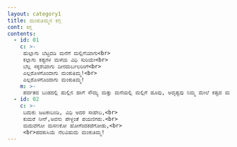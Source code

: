 ```yaml
---
layout: category1
title: ಮಂಕುತಿಮ್ಮನ ಕಗ್ಗ
cont: ಕಗ್ಗ
contents:
  - id: 01
    c: >- 
     ಹುಲ್ಲಾಗು ಬೆಟ್ಟದಡಿ ಮನೆಗೆ ಮಲ್ಲಿಗೆಯಾಗು<br>
     ಕಲ್ಲಾಗು ಕಷ್ಟಗಳ ಮಳೆಯ ವಿಧಿ ಸುರಿಯೇ<br>
     ಬೆಲ್ಲ ಸಕ್ಕರೆಯಾಗು ದೀನದುರ್ಬಲರಿಂಗೆ<br>
     ಎಲ್ಲರೊಳಗೊಂದಾಗು ಮಂಕುತಿಮ್ಮ!<br>
     ಎಲ್ಲರೊಳಗೊಂದಾಗು ಮಂಕುತಿಮ್ಮ!
    m: >-
     ಪರ್ವತದ ಬುಡದಲ್ಲಿ ಹುಲ್ಲಿನ ಹಾಗೆ ಸೌಮ್ಯ ಮತ್ತು ಮನೆಯಲ್ಲಿ ಮಲ್ಲಿಗೆ ಹೂವು, ಅದೃಷ್ಟವು ನಿಮ್ಮ ಮೇಲೆ ಕಷ್ಟದ ಮಳೆ ಸುರಿಯುವಾಗ ಬಂಡೆಯಂತೆ (ಬಲವಾಗಿರಿ), ಬಡವರಿಗೆ ಮತ್ತು ದುರ್ಬಲರಿಗೆ ಸಕ್ಕರೆ ಮತ್ತು ಬೆಲ್ಲದಂತೆ ಸಿಹಿಯಾಗಿರಿ , ಎಲ್ಲರಲ್ಲೂ ಒಬ್ಬರಾಗಿರಿ, ಮಂಕುತಿಮ್ಮ.
  - id: 02
    c: >-
     ಬದುಕು ಜಟಕಾಬಂಡಿ, ವಿಧಿ ಅದರ ಸಾಹೇಬ,<br>
     ಕುದುರೆ ನೀನ್,ಅವನು ಪೇಳ್ದಂತೆ ಪಯಣಿಗರು.<br>
     ಮದುವೆಗೋ ಮಸಣಕೋ ಹೋಗೆಂದಕಡೆಗೋಡು,<br>
     <br>ಪದಕುಸಿಯೆ ನೆಲವಿಹುದು ಮಂಕುತಿಮ್ಮ!
---
```

